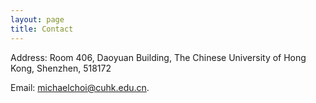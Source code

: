 ```yaml
---
layout: page
title: Contact
---
```

Address: Room 406, Daoyuan Building, The Chinese University of Hong Kong, Shenzhen, 518172

Email: michaelchoi@cuhk.edu.cn.
